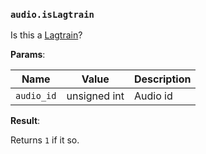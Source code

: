 ### `audio.isLagtrain`

Is this a [Lagtrain](https://www.youtube.com/watch?v=UnIhRpIT7nc)?

**Params**:

|Name|Value|Description|
|--|--|--|
|`audio_id`|unsigned int|Audio id|

**Result**:

Returns `1` if it so.
